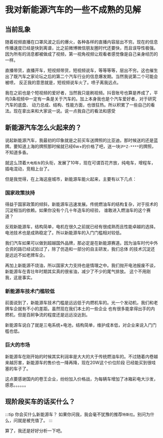 # 我对新能源汽车的一些不成熟的见解

## 当前乱象

随着视频直播在口罩风波之后的爆火，各种各样的直播内容层出不穷。现在的信息传播速度已经是快到离谱，比之前微博微信朋友圈时代还要快，而且误导性极强。
因为所有的消息都被做成了视频，第一视角视频让观看者感觉像是自己亲身经历的一样。

直播带货，直播开车，短视频带货，短视频说车，等等等等，层出不穷。这也催生出了既汽车之家论坛之后的第二个汽车行业的信息爆发期。当然我说第二个可能会被喷，
反正我的意思就是，短视频说车火了。喷子离我远点。

我在之前也是个短视频的爱好者，当然我只是刷视频。抖音账号也算是养成了，平均3条视频中一定有一条是关于汽车的。加上本身我也是个汽车爱好者，对于研究汽车的底盘、
动力总成、结构、性能方面，也很狂热。所以积累了一些自己的看法。现在拿出来和大家说一说。说一点我自己的看法和感受

## 新能源汽车怎么火起来的？

说起新能源汽车，我最初的印象就是之前买车送牌照的比亚迪。那时候送的还是蓝牌。要知道上海的牌照那时候就已经6w+的价格了吧，送一块`沪*Z·****`的牌照，不知道多香。

就这么顶着`大电瓶车`的头衔，发展了10年，现在可谓百花齐放，纯电车，增程车，插电混动，竞相上台了。

但是我觉得，在上海这座城市，新能源车能火起来，主要有以下几点：

### 国家政策扶持

得益于国家政策的倾斜，新能源车迅速发展。传统燃油车的结构复杂，对于技术的沉淀相当的依赖。如果你没有个几十年造车的经验，
谁敢进入燃油车的这个赛道？

反观新能源车，结构简单，电机在很久之前就已经有很成熟而且性能卓越的选择。电池技术也是成熟稳定了。所以新能源车的入门门槛相对较低。

我们汽车如果可以做到超越国外品牌，那必定是在新能源赛道。因为油车时代中外合资的路已经试验过了，除了仿造和一部分的自主研发，我们总体
的技术沉淀还是远远不如老牌车企。

再加上新能源不烧油，所以国家大力支持也是情理之中。我们抛开电池报废不谈，新能源车在青壮年时期其实真的很省油，减少了不少的尾气排放。
这个不用刚我，这是事实。

### 新能源车技术门槛较低

前面说到了，新能源车技术门槛是远远低于内燃机车的。光一个发动机，我们和老牌车企就有不小的差距。虽然现在我们本土的一些企业
也有很多能拿得出手的内燃机，但是百舸争流的程度还是远远没达到。

新能源车说白了就是三电系统+电池，结构简单，维护成本低，对企业来说入门门槛也低。

### 巨大的市场

新能源车在刚开始的时候其实利润率是大大的大于传统燃油车的。不过随着内卷越来越厉害，新能源车的售价也一降再降，现在20W这个价位阶段
已经能买到很哇塞的车子了。

这点要感谢国内的卷王企业，纷纷加入价格战，为每辆车增加了冰箱彩电大沙发，感恩。。。。。。

## 现阶段买车的话买什么？

:::tip 你会买什么新能源车？
如果你问我，我会毫不犹豫的推荐`特斯拉`。别问为什么，问就是被充值了。
:::

算了，我还是好好分析一下吧。

